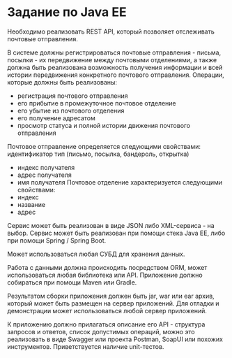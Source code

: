 # Задание по Java EE

Необходимо реализовать REST API, который позволяет отслеживать почтовые отправления.

В системе должны регистрироваться почтовые отправления - письма, посылки - их передвижение между почтовыми отделениями, а также должна быть реализована возможность получения информации и всей истории передвижения конкретного почтового отправления.
Операции, которые должны быть реализованы:
+ регистрация почтового отправления
+ его прибытие в промежуточное почтовое отделение
+ его убытие из почтового отделения
+ его получение адресатом
+ просмотр статуса и полной истории движения почтового отправления

Почтовое отправление определяется следующими свойствами:
идентификатор
тип (письмо, посылка, бандероль, открытка)
+ индекс получателя
+ адрес получателя
+ имя получателя
Почтовое отделение характеризуется следующими свойствами:
+ индекс
+ название
+ адрес

Сервис может быть реализован в виде JSON либо XML-сервиса - на выбор.
Сервис может быть реализован при помощи стека Java EE, либо при помощи Spring / Spring Boot.

Может использоваться любая СУБД для хранения данных.

Работа с данными должна происходить посредством ORM, может использоваться любая библиотека или API.
Приложение должно собираться при помощи Maven или Gradle.

Результатом сборки приложения должен быть jar, war или ear архив, который может быть размещен на сервер приложений. Для отладки и демонстрации может использоваться любой сервер приложений.

К приложению должно прилагаться описание его API - структура запросов и ответов, список допустимых операций, можно это реализовать в виде Swagger или проекта Postman, SoapUI или похожих инструментов.
Приветствуется наличие unit-тестов.

